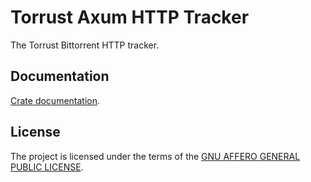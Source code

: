 # Torrust Axum HTTP Tracker

The Torrust Bittorrent HTTP tracker.

## Documentation

[Crate documentation](https://docs.rs/torrust-axum-server).

## License

The project is licensed under the terms of the [GNU AFFERO GENERAL PUBLIC LICENSE](./LICENSE).
